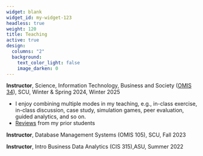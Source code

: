 ```yaml
---
widget: blank
widget_id: my-widget-123
headless: true
weight: 120
title: Teaching
active: true
design:
  columns: "2"
  background:
    text_color_light: false
    image_darken: 0
---
```

**Instructor**, Science, Information Technology, Business and Society ([OMIS 34](https://www.dropbox.com/scl/fi/3bnmqt0iti8ctydqcqi4y/OMIS34_Syllabus_Jingbo_Winter-2025.pdf?rlkey=s5majfvpc258hkwdiz9vf2qsv&st=3nh2qozg&dl=0)), SCU, Winter & Spring 2024, Winter 2025

* I enjoy combining multiple modes in my teaching, e.g., in-class exercise, in-class discussion, case study, simulation games, peer evaluation, guided analytics, and so on.
* [Reviews](https://www.ratemyprofessors.com/professor/2980261) from my prior students

**Instructor**, Database Management Systems (OMIS 105), SCU, Fall 2023

**Instructor**, Intro Business Data Analytics (CIS 315),ASU, Summer 2022